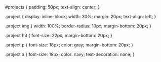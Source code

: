 #projects {
  padding: 50px;
  text-align: center;
}

.project {
  display: inline-block;
  width: 30%;
  margin: 20px;
  text-align: left;
}

.project img {
  width: 100%;
  border-radius: 10px;
  margin-bottom: 20px;
}

.project h3 {
  font-size: 22px;
  margin-bottom: 20px;
}

.project p {
  font-size: 18px;
  color: gray;
  margin-bottom: 20px;
}

.project a {
  font-size: 18px;
  color: navy;
  text-decoration: none;
}
